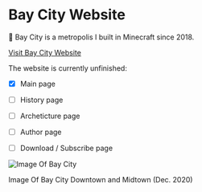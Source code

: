 # Bay City Website

:city_sunset: Bay City is a metropolis I built in Minecraft since 2018.

[Visit Bay City Website](https://bay-city.vercel.app/index.html)

The website is currently unfinished:

- [x] Main page
- [ ] History page
- [ ] Archeticture page
- [ ] Author page
- [ ] Download / Subscribe page


![Image Of Bay City](https://github.com/JerryZhang0920/Bay-City-Website/blob/main/images/IMG_2939.PNG)

Image Of Bay City Downtown and Midtown (Dec. 2020)
